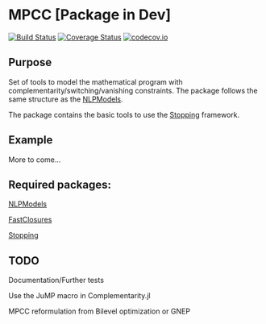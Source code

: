 # MPCC [Package in Dev]

[![Build Status](https://travis-ci.org/tmigot/MPCC.jl.svg?branch=master)](https://travis-ci.org/tmigot/MPCC.jl)
[![Coverage Status](https://coveralls.io/repos/tmigot/MPCC.jl/badge.svg?branch=master&service=github)](https://coveralls.io/github/tmigot/MPCC.jl?branch=julia-0.7)
[![codecov.io](http://codecov.io/github/tmigot/MPCC.jl/coverage.svg?branch=master)](http://codecov.io/github/tmigot/MPCC.jl?branch=master)
<!--[![](https://img.shields.io/badge/docs-dev-blue.svg)](https://tmigot.github.io/MPCC.jl/dev/)
-->


## Purpose

Set of tools to model the mathematical program with complementarity/switching/vanishing constraints.
The package follows the same structure as the [NLPModels](https://github.com/JuliaSmoothOptimizers/NLPModels.jl).

The package contains the basic tools to use the [Stopping](https://github.com/Goysa2/Stopping.jl) framework.

## Example

More to come...

## Required packages:

[NLPModels](https://github.com/JuliaSmoothOptimizers/NLPModels.jl)

[FastClosures](https://github.com/c42f/FastClosures.jl)

[Stopping](https://github.com/Goysa2/Stopping.jl)

## TODO

Documentation/Further tests

Use the JuMP macro in Complementarity.jl

MPCC reformulation from Bilevel optimization or GNEP
